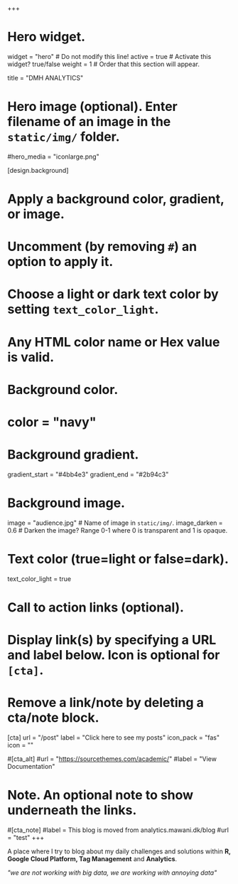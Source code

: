 +++
# Hero widget.
widget = "hero"  # Do not modify this line!
active = true  # Activate this widget? true/false
weight = 1  # Order that this section will appear.

title = "DMH ANALYTICS"

# Hero image (optional). Enter filename of an image in the `static/img/` folder.
#hero_media = "iconlarge.png"

[design.background]
  # Apply a background color, gradient, or image.
  #   Uncomment (by removing `#`) an option to apply it.
  #   Choose a light or dark text color by setting `text_color_light`.
  #   Any HTML color name or Hex value is valid.

  # Background color.
  # color = "navy"
  
  # Background gradient.
  gradient_start = "#4bb4e3"
  gradient_end = "#2b94c3"
  
  # Background image.
   image = "audience.jpg"  # Name of image in `static/img/`.
   image_darken = 0.6  # Darken the image? Range 0-1 where 0 is transparent and 1 is opaque.

  # Text color (true=light or false=dark).
  text_color_light = true

# Call to action links (optional).
#   Display link(s) by specifying a URL and label below. Icon is optional for `[cta]`.
#   Remove a link/note by deleting a cta/note block.
[cta]
  url = "/post"
  label = "Click here to see my posts"
  icon_pack = "fas"
  icon = ""
  
#[cta_alt]
  #url = "https://sourcethemes.com/academic/"
  #label = "View Documentation"

# Note. An optional note to show underneath the links.
#[cta_note]
  #label = This blog is moved from analytics.mawani.dk/blog
  #url = "test"
+++

A place where I try to blog about my daily challenges and solutions within **R, Google Cloud Platform, Tag Management** and **Analytics**.

*"we are not working with big data, we are working with annoying data"*


